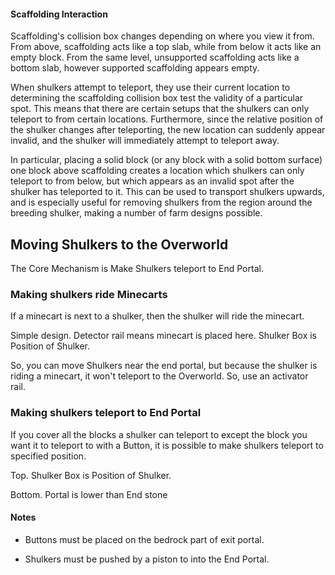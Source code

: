 #### Scaffolding Interaction
Scaffolding's collision box changes depending on where you view it from. From above, scaffolding acts like a top slab, while from below it acts like an empty block. From the same level, unsupported scaffolding acts like a bottom slab, however supported scaffolding appears empty.

When shulkers attempt to teleport, they use their current location to determining the scaffolding collision box test the validity of a particular spot. This means that there are certain setups that the shulkers can only teleport to from certain locations. Furthermore, since the relative position of the shulker changes after teleporting, the new location can suddenly appear invalid, and the shulker will immediately attempt to teleport away.

In particular, placing a solid block (or any block with a solid bottom surface) one block above scaffolding creates a location which shulkers can only teleport to from below, but which appears as an invalid spot after the shulker has teleported to it. This can be used to transport shulkers upwards, and is especially useful for removing shulkers from the region around the breeding shulker, making a number of farm designs possible.

## Moving Shulkers to the Overworld
The Core Mechanism is Make Shulkers teleport to End Portal.

### Making shulkers ride Minecarts
If a minecart is next to a shulker, then the shulker will ride the minecart.













Simple design. Detector rail means minecart is placed here. 
Shulker Box is Position of Shulker.




So, you can move Shulkers near the end portal, but because the shulker is riding a minecart, it won't teleport to the Overworld. So, use an activator rail.

### Making shulkers teleport to End Portal
If you cover all the blocks a shulker can teleport to except the block you want it to teleport to with a Button, it is possible to make shulkers teleport to specified position.








































































































































































































































































































































Top. Shulker Box is Position of Shulker. 










































































































































































































































































































































Bottom. Portal is lower than End stone



#### Notes
- Buttons must be placed on the bedrock part of exit portal.

- Shulkers must be pushed by a piston to into the End Portal.




